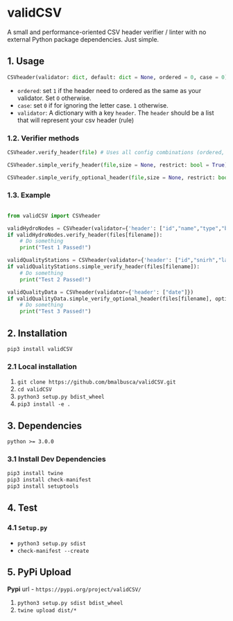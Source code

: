 #   validCSV

A small and performance-oriented CSV header verifier / linter with no external Python package dependencies. Just simple.

##  1.	Usage

```python
CSVheader(validator: dict, default: dict = None, ordered = 0, case = 0):
```

-   `ordered`: set `1` if the header need to ordered as the same as your validator. Set `O` otherwise. 
-   `case`: set `0` if for ignoring the letter case. `1` otherwise.
-   `validator`: A dictionary with a key  `header`. The `header` should be a list that will represent your csv header (rule)

### 1.2.  	Verifier methods

```python
CSVheader.verify_header(file) # Uses all config combinations (ordered, case) used at instantiation;
```

```python
CSVheader.simple_verify_header(file,size = None, restrict: bool = True) # Simple leads to only check if the validator elements exists at CSV header; If size is defined, the verifier will check if the header have the length equal to size; restrict will invalidate headers with smaller lengths than your validator;
```

```python
CSVheader.simple_verify_optional_header(file,size = None, restrict: bool = False, options=[]) # It is similiar to simple_verify_header() but, have set optional header columns. If the header have the same validator elements and at least one optional element, the verifier will return true (passed);
```


### 1.3. 	Example	
```python

from validCSV import CSVheader

validHydroNodes = CSVheader(validator={'header': ["id","name","type","block","watersystem","tia","min_alt","max_alt"]})
if validHydroNodes.verify_header(files[filename]):
    # Do something
    print("Test 1 Passed!")

validQualityStations = CSVheader(validator={'header': ["id","snirh","latitude","longitude"]})
if validQualityStations.simple_verify_header(files[filename]):
    # Do something
    print("Test 2 Passed!")

validQualityData = CSVheader(validator={'header': ["date"]})
if validQualityData.simple_verify_optional_header(files[filename], options=['id','snirh']):
    # Do something
    print("Test 3 Passed!")

```

## 2.	Installation

` pip3 install validCSV `

### 2.1	Local installation

1. `git clone https://github.com/bmalbusca/validCSV.git`
2.  `cd validCSV`
3. `python3 setup.py bdist_wheel `
4. `pip3 install -e .  `

## 3.	 Dependencies

`python >= 3.0.0`

### 3.1	Install Dev Dependencies

```python
pip3 install twine 
pip3 install check-manifest
pip3 install setuptools 
```

## 4. 	Test

### 4.1 	`Setup.py`

- `python3 setup.py sdist `
- `check-manifest --create`

## 5.	 PyPi Upload 

**Pypi** url - `https://pypi.org/project/validCSV/`

1. `python3 setup.py sdist bdist_wheel  ` 
2. `twine upload dist/*  `